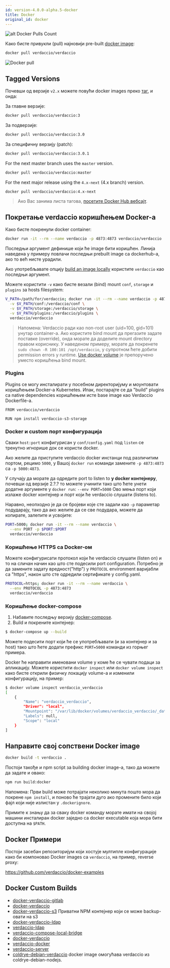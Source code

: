 ```yaml
---
id: version-4.0.0-alpha.5-docker
title: Docker
original_id: docker
---
```


![alt Docker Pulls Count](http://dockeri.co/image/verdaccio/verdaccio "Docker Pulls Count")

Како бисте привукли (pull) најновији pre-built [docker image](https://hub.docker.com/r/verdaccio/verdaccio/):

```bash
docker pull verdaccio/verdaccio
```

![Docker pull](assets/docker_verdaccio.gif)

## Tagged Versions

Почевши од верзије `v2.x` можете повући docker images преко [таг](https://hub.docker.com/r/verdaccio/verdaccio/tags/), и онда:

За главне верзије:

```bash
docker pull verdaccio/verdaccio:3
```

За подверзије:

```bash
docker pull verdaccio/verdaccio:3.0
```

За специфичну верзију (patch):

```bash
docker pull verdaccio/verdaccio:3.0.1
```

For the next master branch uses the `master` version.

```bash
docker pull verdaccio/verdaccio:master
```

For the next major release using the `4.x-next` (4.x branch) version.

```bash
docker pull verdaccio/verdaccio:4.x-next
```

> Ако Вас занима листа тагова, [посетите Docker Hub вебсајт](https://hub.docker.com/r/verdaccio/verdaccio/tags/).

## Покретање verdaccio коришћењем Docker-а

Како бисте покренули docker container:

```bash
docker run -it --rm --name verdaccio -p 4873:4873 verdaccio/verdaccio
```

Последњи аргумент дефинише који ће image бити коришћен. Линија наведена у примеру повлачи последњи prebuilt image са dockerhub-а, ако то већ нисте урадили.

Ако употребљавате опцију [build an image locally](#build-your-own-docker-image) користите `verdaccio` као последњи аргумент.

Можете користити `-v` како бисте везали (bind) mount `conf`, `storage` и `plugins` за hosts filesystem:

```bash
V_PATH=/path/for/verdaccio; docker run -it --rm --name verdaccio -p 4873:4873 \
  -v $V_PATH/conf:/verdaccio/conf \
  -v $V_PATH/storage:/verdaccio/storage \
  -v $V_PATH/plugins:/verdaccio/plugins \
  verdaccio/verdaccio
```

> Напомена: Verdaccio ради као non-root user (uid=100, gid=101) унутар container-а. Ако користите bind mount да прегазите задате поставке (override), онда морате да доделите mount directory правом кориснику. У наведеном примеру, морате да покренете `sudo chown -R 100:101 /opt/verdaccio`, у супротном ћете добити permission errors у runtime. [Use docker volume](https://docs.docker.com/storage/volumes/) је препоручено уместо коришћења bind mount.

### Plugins

Plugins се могу инсталирати у посебном директоријуму и моунтовати коришћењем Docker-a Kubernetes. Ипак, постарајте се да "build" plugins са native dependencies коришћењем исте base image као Verdaccio Dockerfile-а.

```docker
FROM verdaccio/verdaccio

RUN npm install verdaccio-s3-storage
```

### Docker и custom порт конфигурација

Сваки `host:port` конфигурисан у `conf/config.yaml` под `listen` се тренутно игнорише док се користи docker.

Ако желите да приступите verdaccio docker инстанци под различитим портом, рецимо `5000`, у Вашој `docker run` команди замените `-p 4873:4873` са `-p 5000:4873`.

У случају да морате да одредите port to listen to **у docker контејнеру**, почевши од верзије 2.?.? то можете учинити тако што ћете унети додатне аргументе у `docker run`: `--env PORT=5000` Ово мења порт који излаже docker контејнер и порт који ће verdaccio слушати (listens to).

Наравно, неопходно је да се бројеви које сте задали као `-p` параметар подударају, тако да ако желите да се све подудара, можете да копирате, залепите и усвојите:

```bash
PORT=5000; docker run -it --rm --name verdaccio \
  --env PORT -p $PORT:$PORT
  verdaccio/verdaccio
```

### Коришћење HTTPS са Docker-ом

Можете конфигурисати протокол који ће verdaccio слушати (listen on) и то на сличан начин као што сте подесили port configuration. Потребно је да замените задату вредност("http") у `PROTOCOL` environment варијабли са "https", након што сте одредили сертификате у config.yaml.

```bash
PROTOCOL=https; docker run -it --rm --name verdaccio \
  --env PROTOCOL -p 4873:4873
  verdaccio/verdaccio
```

### Коришћење docker-compose

1. Набавите последњу верзију [docker-compose](https://github.com/docker/compose).
2. Build и покрените контејнер:

```bash
$ docker-compose up --build
```

Можете подесити порт који ће се употребљавати (и за контејнер и за host) тако што ћете додати префикс `PORT=5000` команди из горњег примера.

Docker ће направити именовани volume у коме ће се чувати подаци за апликацију. Можете користити `docker inspect` или `docker volume inspect` како бисте открили физичку локацију volume-а и изменили конфигурацију, на пример:

```bash
$ docker volume inspect verdaccio_verdaccio
[
    {
        "Name": "verdaccio_verdaccio",
        "Driver": "local",
        "Mountpoint": "/var/lib/docker/volumes/verdaccio_verdaccio/_data",
        "Labels": null,
        "Scope": "local"
    }
]

```

## Направите свој сопствени Docker image

```bash
docker build -t verdaccio .
```

Постоји такође и npm script за building docker image-а, тако да можете да задате и овако:

```bash
npm run build:docker
```

Напомена: Први build може потрајати неколико минута пошто мора да покрене `npm install`, и поново ће трајати дуго ако промените било који фајл који није излистан у `.dockerignore`.

Примите к знању да за сваку docker команду морате имати на својој машини инсталиран docker заједно са docker executable која мора бити доступна на `$PATH`.

## Docker Примери

Постоји засебан репозиторијум који хостује мултипле конфигурације како би компоновао Docker images са `verdaccio`, на пример, reverse proxy:

<https://github.com/verdaccio/docker-examples>

## Docker Custom Builds

* [docker-verdaccio-gitlab](https://github.com/snics/docker-verdaccio-gitlab)
* [docker-verdaccio](https://github.com/deployable/docker-verdaccio)
* [docker-verdaccio-s3](https://github.com/asynchrony/docker-verdaccio-s3) Приватни NPM контејнер који се може backup-овати на s3
* [docker-verdaccio-ldap](https://github.com/snadn/docker-verdaccio-ldap)
* [verdaccio-ldap](https://github.com/nathantreid/verdaccio-ldap)
* [verdaccio-compose-local-bridge](https://github.com/shingtoli/verdaccio-compose-local-bridge)
* [docker-verdaccio](https://github.com/Global-Solutions/docker-verdaccio)
* [verdaccio-docker](https://github.com/idahobean/verdaccio-docker)
* [verdaccio-server](https://github.com/andru255/verdaccio-server)
* [coldrye-debian-verdaccio](https://github.com/coldrye-docker/coldrye-debian-verdaccio) docker image омогућава verdaccio из coldrye-debian-nodejs.